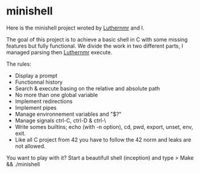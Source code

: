 # minishell

Here is the minishell project wroted by [Luthernmr](https://github.com/Luthernmr) and I.

The goal of this project is to achieve a basic shell in C with some missing features but fully functional.
We divide the work in two different parts, I managed parsing then [Luthernmr](https://github.com/Luthernmr) execute.

The rules:

* Display a prompt
* Functionnal history
* Search & execute basing on the relative and absolute path
* No more than one global variable
* Implement redirections
* Implement pipes
* Manage environnement variables and "$?"
* Manage signals ctrl-C, ctrl-D & ctrl-\
* Write somes builtins; echo (with -n option), cd, pwd, export, unset, env, exit.
* Like all C project from 42 you have to follow the 42 norm and leaks are not allowed.

You want to play with it? Start a beautifull shell (inception) and type > Make && ./minishell
